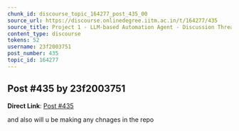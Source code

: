 ```yaml
---
chunk_id: discourse_topic_164277_post_435_00
source_url: https://discourse.onlinedegree.iitm.ac.in/t/164277/435
source_title: Project 1 - LLM-based Automation Agent - Discussion Thread [TDS Jan 2025]
content_type: discourse
tokens: 52
username: 23f2003751
post_number: 435
topic_id: 164277
---
```


## Post #435 by 23f2003751

**Direct Link**: [Post #435](https://discourse.onlinedegree.iitm.ac.in/t/164277/435)

and also will u be making any chnages in the repo
